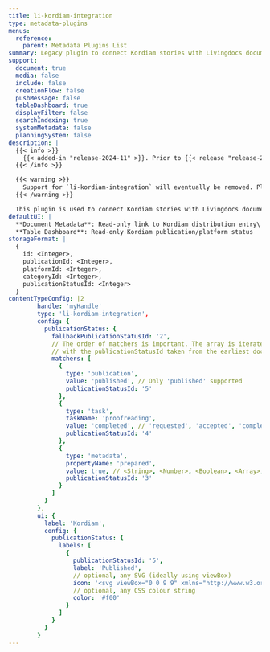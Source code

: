 ```yaml
---
title: li-kordiam-integration
type: metadata-plugins
menus:
  reference:
    parent: Metadata Plugins List
summary: Legacy plugin to connect Kordiam stories with Livingdocs documents using a publication platform.
support:
  document: true
  media: false
  include: false
  creationFlow: false
  pushMessage: false
  tableDashboard: true
  displayFilter: false
  searchIndexing: true
  systemMetadata: false
  planningSystem: false
description: |
  {{< info >}}
    {{< added-in "release-2024-11" >}}. Prior to {{< release "release-2024-11" >}}, `li-kordiam-integration` was known as [`li-desknet-integration`]({{< ref "/reference/document/metadata/plugins/li-desknet-integration" >}}).
  {{< /info >}}

  {{< warning >}}
    Support for `li-kordiam-integration` will eventually be removed. Please use [`li-kordiam-global`]({{< ref "/reference/document/metadata/plugins/li-kordiam-global" >}}) instead. To migrate, please refer to our [Kordiam Global Integration migration guide]({{< ref "/guides/integrations/kordiam-global-integration-migration" >}}).
  {{< /warning >}}

  This plugin is used to connect Kordiam stories with Livingdocs documents. There are numerous options available to synchronise data between the two platforms. Further details can be found in the [Kordiam Platform Integration Guide]({{< ref "/guides/integrations/kordiam-legacy" >}}).
defaultUI: |
  **Document Metadata**: Read-only link to Kordiam distribution entry\
  **Table Dashboard**: Read-only Kordiam publication/platform status
storageFormat: |
  {
    id: <Integer>,
    publicationId: <Integer>,
    platformId: <Integer>,
    categoryId: <Integer>,
    publicationStatusId: <Integer>
  }
contentTypeConfig: |2
        handle: 'myHandle'
        type: 'li-kordiam-integration',
        config: {
          publicationStatus: {
            fallbackPublicationStatusId: '2',
            // The order of matchers is important. The array is iterated through from first to last,
            // with the publicationStatusId taken from the earliest document state match.
            matchers: [
              {
                type: 'publication',
                value: 'published', // Only 'published' supported
                publicationStatusId: '5'
              },
              {
                type: 'task',
                taskName: 'proofreading',
                value: 'completed', // 'requested', 'accepted', 'completed'
                publicationStatusId: '4'
              },
              {
                type: 'metadata',
                propertyName: 'prepared',
                value: true, // <String>, <Number>, <Boolean>, <Array>, <Object>
                publicationStatusId: '3'
              }
            ]
          }
        },
        ui: {
          label: 'Kordiam',
          config: {
            publicationStatus: {
              labels: [
                {
                  publicationStatusId: '5',
                  label: 'Published',
                  // optional, any SVG (ideally using viewBox)
                  icon: '<svg viewBox="0 0 9 9" xmlns="http://www.w3.org/2000/svg"><path d="M0 0h9v9H0z"/></svg>',
                  // optional, any CSS colour string
                  color: '#f00'
                }
              ]
            }
          }
        }
---
```

